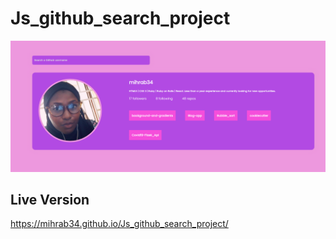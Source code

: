 # Js_github_search_project

![Project Page](/github.png "Title")


## Live Version

https://mihrab34.github.io/Js_github_search_project/
